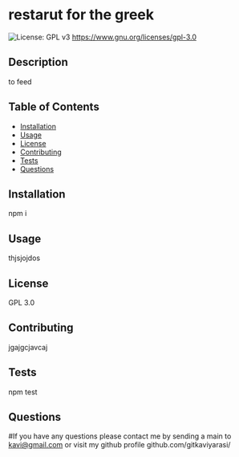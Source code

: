 # restarut for the greek
![License: GPL v3](https://img.shields.io/badge/License-GPLv3-blue.svg)
https://www.gnu.org/licenses/gpl-3.0
## Description
to feed 
## Table of Contents 
* [Installation](#installation)
* [Usage](#usage)
* [License](#license)
* [Contributing](#contributing)
* [Tests](#Tests)
* [Questions](#questions)

## Installation
npm i

## Usage
thjsjojdos

## License
GPL 3.0

## Contributing
jgajgcjavcaj

## Tests
npm test

## Questions
#If you have any questions please contact me by sending a main to kavi@gmail.com or visit my github profile github.com/gitkaviyarasi/
